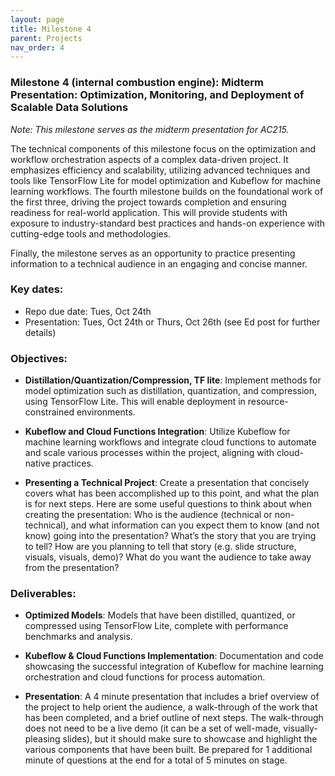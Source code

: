 ```yaml
---
layout: page
title: Milestone 4
parent: Projects
nav_order: 4
---
```

### Milestone 4 (internal combustion engine): Midterm Presentation:  Optimization, Monitoring, and Deployment of Scalable Data Solutions

*Note: This milestone serves as the midterm presentation for AC215.*



The technical components of this milestone focus on the optimization and workflow orchestration aspects of a complex data-driven project. It emphasizes efficiency and scalability, utilizing advanced techniques and tools like TensorFlow Lite for model optimization and Kubeflow for machine learning workflows. The fourth milestone builds on the foundational work of the first three, driving the project towards completion and ensuring readiness for real-world application. This will provide students with exposure to industry-standard best practices and hands-on experience with cutting-edge tools and methodologies.

Finally, the milestone serves as an opportunity to practice presenting information to a technical audience in an engaging and concise manner. 

### Key dates:

- Repo due date: Tues, Oct 24th
- Presentation: Tues, Oct 24th or Thurs, Oct 26th (see Ed post for further details)

### Objectives:

- **Distillation/Quantization/Compression, TF lite**: Implement methods for model optimization such as distillation, quantization, and compression, using TensorFlow Lite. This will enable deployment in resource-constrained environments.

- **Kubeflow and Cloud Functions Integration**: Utilize Kubeflow for machine learning workflows and integrate cloud functions to automate and scale various processes within the project, aligning with cloud-native practices.

- **Presenting a Technical Project**: Create a presentation that concisely covers what has been accomplished up to this point, and what the plan is for next steps. Here are some useful questions to think about when creating the presentation: Who is the audience (technical or non-technical), and what information can you expect them to know (and not know) going into the presentation? What’s the story that you are trying to tell? How are you planning to tell that story (e.g. slide structure, visuals, visuals, demo)? What do you want the audience to take away from the presentation?

### Deliverables:

- **Optimized Models**: Models that have been distilled, quantized, or compressed using TensorFlow Lite, complete with performance benchmarks and analysis.

- **Kubeflow & Cloud Functions Implementation**: Documentation and code showcasing the successful integration of Kubeflow for machine learning orchestration and cloud functions for process automation.

- **Presentation**: A 4 minute presentation that includes a brief overview of the project to help orient the audience, a walk-through of the work that has been completed, and a brief outline of next steps. The walk-through does not need to be a live demo (it can be a set of well-made, visually-pleasing slides), but it should make sure to showcase and highlight the various components that have been built. Be prepared for 1 additional minute of questions at the end for a total of 5 minutes on stage.
